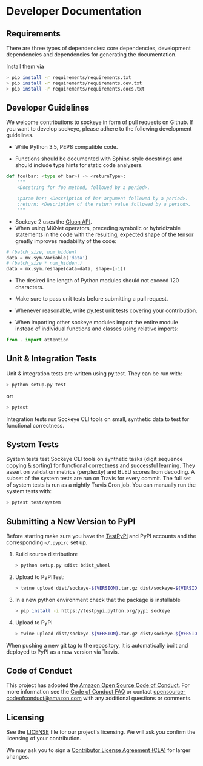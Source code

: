 # Developer Documentation

## Requirements

There are three types of dependencies: core dependencies, development dependencies and dependencies for generating the documentation.

Install them via

```bash
> pip install -r requirements/requirements.txt
> pip install -r requirements/requirements.dev.txt
> pip install -r requirements/requirements.docs.txt
```

## Developer Guidelines

We welcome contributions to sockeye in form of pull requests on Github.
If you want to develop sockeye, please adhere to the following development guidelines.

- Write Python 3.5, PEP8 compatible code.

- Functions should be documented with Sphinx-style docstrings and
   should include type hints for static code analyzers.

```python
def foo(bar: <type of bar>) -> <returnType>:
    """
    <Docstring for foo method, followed by a period>.

    :param bar: <Description of bar argument followed by a period>.
    :return: <Description of the return value followed by a period>.
    """
```

- Sockeye 2 uses the [Gluon API](http://mxnet.incubator.apache.org/versions/master/gluon/index.html).
- When using MXNet operators, preceding symbolic or hybridizable statements in the code with the resulting, expected shape of the tensor greatly improves readability of the code:

```python
# (batch_size, num_hidden)
data = mx.sym.Variable('data')
# (batch_size * num_hidden,)
data = mx.sym.reshape(data=data, shape=(-1))
```

- The desired line length of Python modules should not exceed 120 characters.

- Make sure to pass unit tests before submitting a pull request.

- Whenever reasonable, write py.test unit tests covering your contribution.

- When importing other sockeye modules import the entire module instead of individual functions and classes using relative imports:

```python
from . import attention
```

## Unit & Integration Tests

Unit & integration tests are written using py.test.
They can be run with:

```bash
> python setup.py test
```

or:

```bash
> pytest
```

Integration tests run Sockeye CLI tools on small, synthetic data to test for functional correctness.

## System Tests

System tests test Sockeye CLI tools on synthetic tasks (digit sequence copying & sorting) for functional correctness and successful learning. They assert on validation metrics (perplexity) and BLEU scores from decoding.
A subset of the system tests are run on Travis for every commit. The full set of system tests is run as a nightly Travis Cron job. You can manually run the system tests with:

```bash
> pytest test/system
```

## Submitting a New Version to PyPI

Before starting make sure you have the [TestPyPI](https://wiki.python.org/moin/TestPyPI) and PyPI accounts and the
corresponding `~/.pypirc` set up.

1. Build source distribution:
   ``` bash
   > python setup.py sdist bdist_wheel
   ```
1. Upload to PyPITest:
   ```bash
   > twine upload dist/sockeye-${VERSION}.tar.gz dist/sockeye-${VERSION}-py3-none-any.whl -r pypitest
   ```
1. In a new python environment check that the package is installable
   ```bash
   > pip install -i https://testpypi.python.org/pypi sockeye
   ```
1. Upload to PyPI
   ```bash
   > twine upload dist/sockeye-${VERSION}.tar.gz dist/sockeye-${VERSION}-py3-none-any.whl
   ```
When pushing a new git tag to the repository, it is automatically built and deployed to PyPI as a new version via Travis.

## Code of Conduct

This project has adopted the [Amazon Open Source Code of Conduct](https://aws.github.io/code-of-conduct).
For more information see the [Code of Conduct FAQ](https://aws.github.io/code-of-conduct-faq) or contact
opensource-codeofconduct@amazon.com with any additional questions or comments.

## Licensing

See the [LICENSE](https://github.com/awslabs/sockeye/blob/master/LICENSE) file for our project's licensing. We will ask you confirm the licensing of your contribution.

We may ask you to sign a [Contributor License Agreement (CLA)](http://en.wikipedia.org/wiki/Contributor_License_Agreement) for larger changes.
